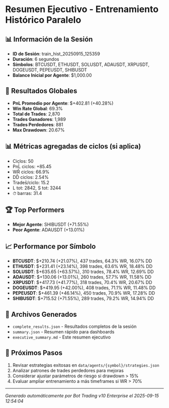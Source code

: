 # Resumen Ejecutivo - Entrenamiento Histórico Paralelo

## 📊 Información de la Sesión
- **ID de Sesión**: train_hist_20250915_125359
- **Duración**: 6 segundos
- **Símbolos**: BTCUSDT, ETHUSDT, SOLUSDT, ADAUSDT, XRPUSDT, DOGEUSDT, PEPEUSDT, SHIBUSDT
- **Balance Inicial por Agente**: $1,000.00

## 🎯 Resultados Globales
- **PnL Promedio por Agente**: $+402.81 (+40.28%)
- **Win Rate Global**: 69.3%
- **Total de Trades**: 2,870
- **Trades Ganadores**: 1,989
- **Trades Perdedores**: 881
- **Max Drawdown**: 20.67%

## 📊 Métricas agregadas de ciclos (si aplica)
- Ciclos: 50
- PnL̄ ciclos: +85.45
- WR̄ ciclos: 66.9%
- DD̄ ciclos: 2.54%
- Trades̄/ciclo: 15.2
- L tot: 2842, S tot: 3244
- ⏱̄ barras: 31.4


## 🏆 Top Performers
- **Mejor Agente**: SHIBUSDT (+71.55%)
- **Peor Agente**: ADAUSDT (+13.01%)

## 📈 Performance por Símbolo
- **BTCUSDT**: $+210.74 (+21.07%), 437 trades, 64.3% WR, 16.07% DD
- **ETHUSDT**: $+231.41 (+23.14%), 398 trades, 63.6% WR, 18.48% DD
- **SOLUSDT**: $+635.65 (+63.57%), 310 trades, 78.4% WR, 12.69% DD
- **ADAUSDT**: $+130.06 (+13.01%), 260 trades, 57.7% WR, 11.58% DD
- **XRPUSDT**: $+417.73 (+41.77%), 318 trades, 70.4% WR, 20.67% DD
- **DOGEUSDT**: $+419.95 (+42.00%), 408 trades, 71.1% WR, 11.48% DD
- **PEPEUSDT**: $+461.39 (+46.14%), 450 trades, 70.9% WR, 17.28% DD
- **SHIBUSDT**: $+715.52 (+71.55%), 289 trades, 79.2% WR, 14.94% DD

## 📁 Archivos Generados
- `complete_results.json` - Resultados completos de la sesión
- `summary.json` - Resumen rápido para dashboards
- `executive_summary.md` - Este resumen ejecutivo

## 🎯 Próximos Pasos
1. Revisar estrategias exitosas en `data/agents/{symbol}/strategies.json`
2. Analizar patrones de trades perdedores para mejoras
3. Considerar ajustar parámetros de riesgo si drawdown > 15%
4. Evaluar ampliar entrenamiento a más timeframes si WR > 70%

---
*Generado automáticamente por Bot Trading v10 Enterprise el 2025-09-15 12:54:04*
